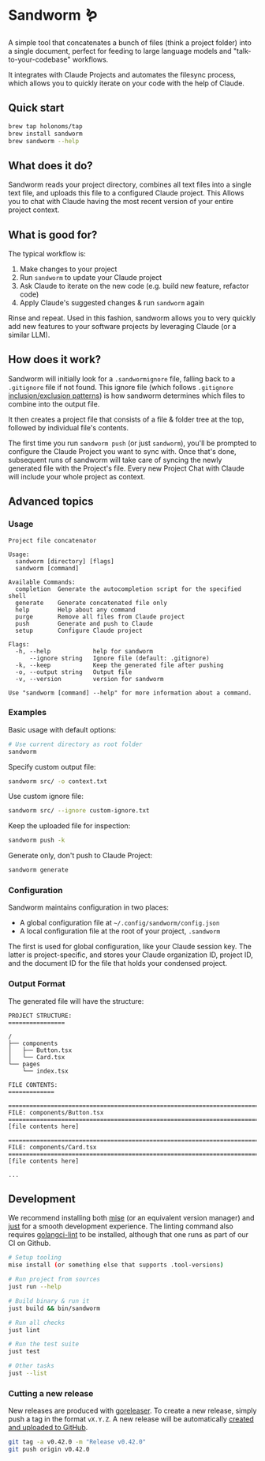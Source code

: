 # Sandworm 🪱

A simple tool that concatenates a bunch of files (think a project folder)
into a single document, perfect for feeding to large language models and
"talk-to-your-codebase" workflows.

It integrates with Claude Projects and automates the filesync process, which
allows you to quickly iterate on your code with the help of Claude.

## Quick start

```bash
brew tap holonoms/tap
brew install sandworm
brew sandworm --help
```

## What does it do?

Sandworm reads your project directory, combines all text files into a
single text file, and uploads this file to a configured Claude project. This
Allows you to chat with Claude having the most recent version of your entire
project context.

## What is good for?

The typical workflow is:

1. Make changes to your project
2. Run `sandworm` to update your Claude project
3. Ask Claude to iterate on the new code (e.g. build new feature, refactor code)
4. Apply Claude's suggested changes & run `sandworm` again

Rinse and repeat. Used in this fashion, sandworm allows you to very quickly add
new features to your software projects by leveraging Claude (or a similar LLM).

## How does it work?

Sandworm will initially look for a `.sandwormignore` file, falling back to a
`.gitignore` file if not found. This ignore file (which follows `.gitignore`
[inclusion/exclusion patterns](https://git-scm.com/docs/gitignore#_pattern_format))
is how sandworm determines which files to combine into the output file.

It then creates a project file that consists of a file & folder tree at the top,
followed by individual file's contents.

The first time you run `sandworm push` (or just `sandworm`), you'll be prompted
to configure the Claude Project you want to sync with. Once that's done,
subsequent runs of sandworm will take care of syncing the newly generated file
with the Project's file. Every new Project Chat with Claude will include your
whole project as context.

## Advanced topics

### Usage

```
Project file concatenator

Usage:
  sandworm [directory] [flags]
  sandworm [command]

Available Commands:
  completion  Generate the autocompletion script for the specified shell
  generate    Generate concatenated file only
  help        Help about any command
  purge       Remove all files from Claude project
  push        Generate and push to Claude
  setup       Configure Claude project

Flags:
  -h, --help            help for sandworm
      --ignore string   Ignore file (default: .gitignore)
  -k, --keep            Keep the generated file after pushing
  -o, --output string   Output file
  -v, --version         version for sandworm

Use "sandworm [command] --help" for more information about a command.
```

### Examples

Basic usage with default options:

```bash
# Use current directory as root folder
sandworm
```

Specify custom output file:

```bash
sandworm src/ -o context.txt
```

Use custom ignore file:

```bash
sandworm src/ --ignore custom-ignore.txt
```

Keep the uploaded file for inspection:

```bash
sandworm push -k
```

Generate only, don't push to Claude Project:

```bash
sandworm generate
```

### Configuration

Sandworm maintains configuration in two places:

- A global configuration file at `~/.config/sandworm/config.json`
- A local configuration file at the root of your project, `.sandworm`

The first is used for global configuration, like your Claude session key. The
latter is project-specific, and stores your Claude organization ID, project ID,
and the document ID for the file that holds your condensed project.

### Output Format

The generated file will have the structure:

```
PROJECT STRUCTURE:
================

/
├── components
│   ├── Button.tsx
│   └── Card.tsx
└── pages
    └── index.tsx

FILE CONTENTS:
=============

================================================================================
FILE: components/Button.tsx
================================================================================
[file contents here]

================================================================================
FILE: components/Card.tsx
================================================================================
[file contents here]

...
```

## Development

We recommend installing both [mise](https://mise.jdx.dev/) (or an equivalent
version manager) and [just](https://github.com/casey/just) for a smooth
development experience. The linting command also requires
[golangci-lint](https://golangci-lint.run/) to be installed, although that one
runs as part of our CI on Github.

```bash
# Setup tooling
mise install (or something else that supports .tool-versions)

# Run project from sources
just run --help

# Build binary & run it
just build && bin/sandworm

# Run all checks
just lint

# Run the test suite
just test

# Other tasks
just --list
```

### Cutting a new release

New releases are produced with [goreleaser](.goreleaser.yml).
To create a new release, simply push a tag in the format `vX.Y.Z`.
A new release will be automatically
[created and uploaded to GitHub](./.github/workflows/release.yml).

```bash
git tag -a v0.42.0 -m "Release v0.42.0"
git push origin v0.42.0
```
